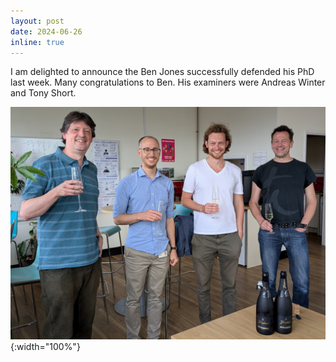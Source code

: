 ```yaml
---
layout: post
date: 2024-06-26
inline: true
---
```


I am delighted to announce the Ben Jones successfully defended his PhD last week. Many congratulations to Ben. His examiners were Andreas Winter and Tony Short. 

![Photo of Tony Short, Paul Skrzypczyk, Ben Jones and Andreas Winter toasting Ben's viva success](/assets/img/Ben_viva_celebration.jpg){:width="100%"}